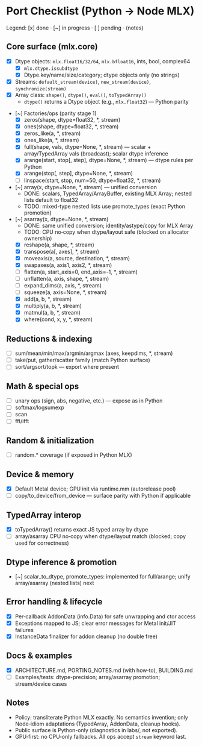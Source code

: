 Port Checklist (Python → Node MLX)
==================================

Legend: [x] done · [~] in progress · [ ] pending · (notes)

Core surface (mlx.core)
-----------------------
- [x] Dtype objects: `mlx.float16/32/64`, `mlx.bfloat16`, ints, bool, complex64
  - [x] `mlx.dtype.issubdtype`
  - [x] Dtype.key/name/size/category; dtype objects only (no strings)
- [x] Streams: `default_stream(device)`, `new_stream(device)`, `synchronize(stream)`
- [x] Array class: `shape()`, `dtype()`, `eval()`, `toTypedArray()`
  - `dtype()` returns a Dtype object (e.g., `mlx.float32`) — Python parity
- [~] Factories/ops (parity stage 1)
  - [x] zeros(shape, dtype=float32, *, stream)
  - [x] ones(shape, dtype=float32, *, stream)
  - [x] zeros_like(a, *, stream)
  - [x] ones_like(a, *, stream)
  - [x] full(shape, vals, dtype=None, *, stream) — scalar + array/TypedArray vals (broadcast); scalar dtype inference
  - [x] arange(start, stop[, step], dtype=None, *, stream) — dtype rules per Python
  - [x] arange(stop[, step], dtype=None, *, stream)
  - [ ] linspace(start, stop, num=50, dtype=float32, *, stream)
- [~] array(x, dtype=None, *, stream) — unified conversion
  - DONE: scalars, TypedArray/ArrayBuffer, existing MLX Array; nested lists default to float32
  - TODO: mixed-type nested lists use promote_types (exact Python promotion)
- [~] asarray(x, dtype=None, *, stream)
  - DONE: same unified conversion; identity/astype/copy for MLX Array
  - TODO: CPU no‑copy when dtype/layout safe (blocked on allocator ownership)
  - [x] reshape(a, shape, *, stream)
  - [x] transpose(a[, axes], *, stream)
  - [x] moveaxis(a, source, destination, *, stream)
  - [x] swapaxes(a, axis1, axis2, *, stream)
  - [ ] flatten(a, start_axis=0, end_axis=-1, *, stream)
  - [ ] unflatten(a, axis, shape, *, stream)
  - [ ] expand_dims(a, axis, *, stream)
  - [ ] squeeze(a, axis=None, *, stream)
  - [x] add(a, b, *, stream)
  - [x] multiply(a, b, *, stream)
  - [x] matmul(a, b, *, stream)
  - [x] where(cond, x, y, *, stream)

Reductions & indexing
---------------------
- [ ] sum/mean/min/max/argmin/argmax (axes, keepdims, *, stream)
- [ ] take/put, gather/scatter family (match Python surface)
- [ ] sort/argsort/topk — export where present

Math & special ops
------------------
- [ ] unary ops (sign, abs, negative, etc.) — expose as in Python
- [ ] softmax/logsumexp
- [ ] scan
- [ ] fft/ifft

Random & initialization
-----------------------
- [ ] random.* coverage (if exposed in Python MLX)

Device & memory
---------------
- [x] Default Metal device; GPU init via runtime.mm (autorelease pool)
- [ ] copy/to_device/from_device — surface parity with Python if applicable

TypedArray interop
------------------
- [x] toTypedArray() returns exact JS typed array by dtype
- [ ] array/asarray CPU no‑copy when dtype/layout match (blocked; copy used for correctness)

Dtype inference & promotion
---------------------------
- [~] scalar_to_dtype, promote_types: implemented for full/arange; unify array/asarray (nested lists) next

Error handling & lifecycle
--------------------------
- [x] Per‑callback AddonData (info.Data) for safe unwrapping and ctor access
- [x] Exceptions mapped to JS; clear error messages for Metal init/JIT failures
- [x] InstanceData finalizer for addon cleanup (no double free)

Docs & examples
---------------
- [x] ARCHITECTURE.md, PORTING_NOTES.md (with how‑to), BUILDING.md
- [ ] Examples/tests: dtype-precision; array/asarray promotion; stream/device cases

Notes
-----
- Policy: transliterate Python MLX exactly. No semantics invention; only Node‑idiom
  adaptations (TypedArray, AddonData, cleanup hooks).
- Public surface is Python-only (diagnostics in labs/, not exported).
- GPU‑first: no CPU‑only fallbacks. All ops accept `stream` keyword last.
